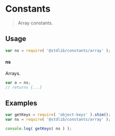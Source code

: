 # Constants

> Array constants.

<section class="usage">

## Usage

```javascript
var ns = require( '@stdlib/constants/array' );
```

#### ns

Arrays.

```javascript
var o = ns;
// returns {...}
```

</section>

<!-- /.usage -->

<section class="examples">

## Examples

<!-- TODO: better examples -->

```javascript
var getKeys = require( 'object-keys' ).shim();
var ns = require( '@stdlib/constants/array' );

console.log( getKeys( ns ) );
```

</section>

<!-- /.examples -->

<section class="links">

</section>

<!-- /.links -->
